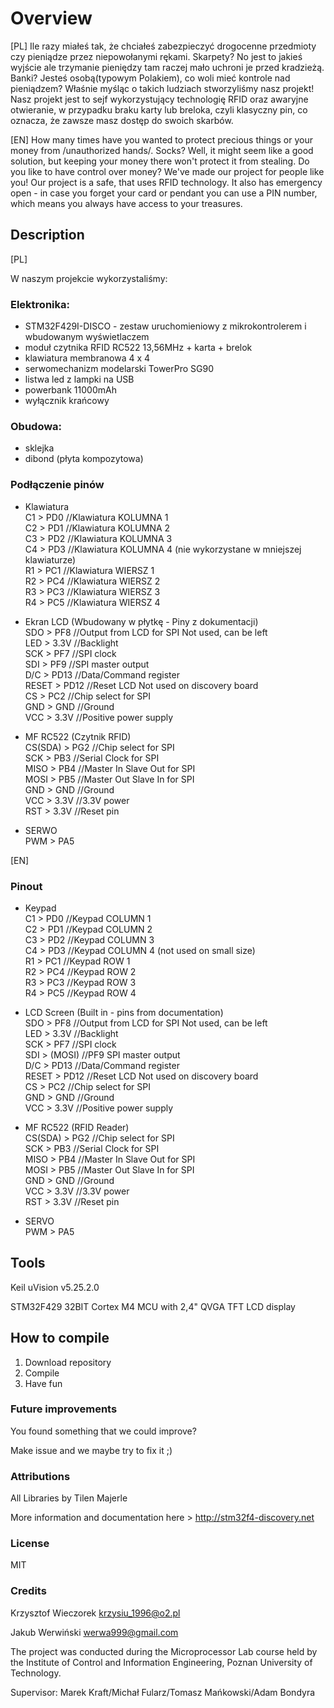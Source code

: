 # Overview 
[PL] 
Ile razy miałeś tak, że chciałeś zabezpieczyć drogocenne przedmioty czy pieniądze przez niepowołanymi rękami. Skarpety? No jest to jakieś wyjście ale trzymanie pieniędzy tam raczej mało uchroni je przed kradzieżą. Banki? Jesteś osobą(typowym Polakiem), co woli mieć kontrole nad pieniądzem? Właśnie myśląc o takich ludziach stworzyliśmy nasz projekt! 
Nasz projekt jest to sejf wykorzystujący technologię RFID oraz awaryjne otwieranie, w przypadku braku karty lub breloka,  czyli klasyczny pin, co oznacza, że zawsze masz dostęp do swoich skarbów. 

[EN]
How many times have you wanted to protect precious things or your money from /unauthorized hands/. Socks? Well, it might seem like a good solution, but keeping your money there won't protect it from stealing. Do you like to have control over money? We've made our project for people like you!
Our project is a safe, that uses RFID technology. It also has emergency open - in case you forget your card or pendant you can use a PIN number, which means you always have access to your treasures.

## Description 
[PL]

W naszym projekcie wykorzystaliśmy: 
### Elektronika:
- STM32F429I-DISCO - zestaw uruchomieniowy z mikrokontrolerem i wbudowanym wyświetlaczem
- moduł czytnika RFID RC522 13,56MHz + karta + brelok
- klawiatura membranowa 4 x 4
- serwomechanizm modelarski TowerPro SG90
- listwa led z lampki na USB
- powerbank 11000mAh
- wyłącznik krańcowy

### Obudowa:
- sklejka 
- dibond (płyta kompozytowa)

### Podłączenie pinów

- Klawiatura<br />
	C1	>	PD0			//Klawiatura KOLUMNA 1<br />
	C2	>	PD1			//Klawiatura KOLUMNA 2<br />
	C3	>	PD2			//Klawiatura KOLUMNA 3<br />
	C4	>	PD3			//Klawiatura KOLUMNA 4 (nie wykorzystane w mniejszej klawiaturze)<br />
	R1	>	PC1			//Klawiatura WIERSZ 1<br />
	R2	>	PC4			//Klawiatura WIERSZ 2<br />
	R3	>	PC3			//Klawiatura WIERSZ 3<br />
	R4	>	PC5			//Klawiatura WIERSZ 4<br />
	
- Ekran LCD (Wbudowany w płytkę - Piny z dokumentacji)<br />
	SDO		>	PF8		//Output from LCD for SPI	Not used, can be left<br />
	LED		>	3.3V	//Backlight	<br />
	SCK		>	PF7		//SPI clock	<br />
	SDI		>	PF9		//SPI master output	<br />
	D/C		>	PD13	//Data/Command register	<br />
	RESET	>	PD12	//Reset LCD	Not used on discovery board<br />
	CS		>	PC2		//Chip select for SPI	<br />
	GND		>	GND		//Ground	<br />
	VCC		>	3.3V	//Positive power supply<br />
	
- MF RC522 (Czytnik RFID)<br />
	CS(SDA)	>	PG2		//Chip select for SPI<br />
	SCK		>	PB3		//Serial Clock for SPI<br />
	MISO	>	PB4		//Master In Slave Out for SPI<br />
	MOSI	>	PB5		//Master Out Slave In for SPI<br />
	GND		>	GND		//Ground<br />
	VCC		>	3.3V	//3.3V power<br />
	RST		>	3.3V	//Reset pin<br />
- SERWO<br />
	PWM		>	PA5<br />

[EN]

### Pinout

- Keypad<br />
	C1	>	PD0			//Keypad COLUMN 1<br />
	C2	>	PD1			//Keypad COLUMN 2<br />
	C3	>	PD2			//Keypad COLUMN 3<br />
	C4	>	PD3			//Keypad COLUMN 4 (not used on small size)<br />
	R1	>	PC1			//Keypad ROW 1<br />
	R2	>	PC4			//Keypad ROW 2<br />
	R3	>	PC3			//Keypad ROW 3<br />
	R4	>	PC5			//Keypad ROW 4<br />
	
- LCD Screen (Built in - pins from documentation)<br />
	SDO		>	PF8		//Output from LCD for SPI	Not used, can be left<br />
	LED		>	3.3V	//Backlight	<br />
	SCK		>	PF7		//SPI clock	<br />
	SDI		>	(MOSI)	//PF9	SPI master output	<br />
	D/C		>	PD13	//Data/Command register	<br />
	RESET	>	PD12	//Reset LCD	Not used on discovery board<br />
	CS		>	PC2		//Chip select for SPI	<br />
	GND		>	GND		//Ground	<br />
	VCC		>	3.3V	//Positive power supply<br />
	
- MF RC522 (RFID Reader)<br />
	CS(SDA)	>	PG2		//Chip select for SPI<br />
	SCK		>	PB3		//Serial Clock for SPI<br />
	MISO	>	PB4		//Master In Slave Out for SPI<br />
	MOSI	>	PB5		//Master Out Slave In for SPI<br />
	GND		>	GND		//Ground<br />
	VCC		>	3.3V	//3.3V power<br />
	RST		>	3.3V	//Reset pin<br />
- SERVO<br />
	PWM		>	PA5<br />

## Tools 
Keil uVision v5.25.2.0

STM32F429 32BIT Cortex M4 MCU with 2,4" QVGA TFT LCD display

## How to compile
1. Download repository
2. Compile
3. Have fun

### Future improvements
You found something that we could improve? 

Make issue and we maybe try to fix it ;)

### Attributions 
All Libraries by Tilen Majerle 


More information and documentation here > http://stm32f4-discovery.net

### License 
MIT

### Credits
Krzysztof Wieczorek <krzysiu_1996@o2.pl>

Jakub Werwiński <werwa999@gmail.com>

The project was conducted during the Microprocessor Lab course held by the Institute of Control and Information Engineering, Poznan University of Technology.

Supervisor: Marek Kraft/Michał Fularz/Tomasz Mańkowski/Adam Bondyra
